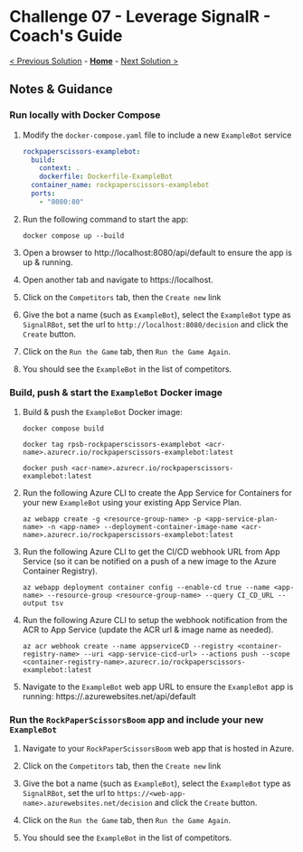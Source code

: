 # Challenge 07 - Leverage SignalR - Coach's Guide

[< Previous Solution](./Solution-06.md) - **[Home](./README.md)** - [Next Solution >](./Solution-08.md)

## Notes & Guidance

### Run locally with Docker Compose

1.  Modify the `docker-compose.yaml` file to include a new `ExampleBot` service

    ```yaml
    rockpaperscissors-examplebot:
      build:
        context: .
        dockerfile: Dockerfile-ExampleBot
      container_name: rockpaperscissors-examplebot
      ports:
        - "8080:80"
    ```

1.  Run the following command to start the app:

    ```shell
    docker compose up --build
    ```

1.  Open a browser to http://localhost:8080/api/default to ensure the app is up & running.

1.  Open another tab and navigate to https://localhost.

1.  Click on the `Competitors` tab, then the `Create new` link

1.  Give the bot a name (such as `ExampleBot`), select the `ExampleBot` type as `SignalRBot`, set the url to `http://localhost:8080/decision` and click the `Create` button.

1.  Click on the `Run the Game` tab, then `Run the Game Again`.

1.  You should see the `ExampleBot` in the list of competitors.

### Build, push & start the `ExampleBot` Docker image

1.  Build & push the `ExampleBot` Docker image:

    ```shell
    docker compose build

    docker tag rpsb-rockpaperscissors-examplebot <acr-name>.azurecr.io/rockpaperscissors-examplebot:latest

    docker push <acr-name>.azurecr.io/rockpaperscissors-examplebot:latest
    ```

1.  Run the following Azure CLI to create the App Service for Containers for your new `ExampleBot` using your existing App Service Plan.

    ```shell
    az webapp create -g <resource-group-name> -p <app-service-plan-name> -n <app-name> --deployment-container-image-name <acr-name>.azurecr.io/rockpaperscissors-examplebot:latest
    ```

1.  Run the following Azure CLI to get the CI/CD webhook URL from App Service (so it can be notified on a push of a new image to the Azure Container Registry).

    ```shell
    az webapp deployment container config --enable-cd true --name <app-name> --resource-group <resource-group-name> --query CI_CD_URL --output tsv
    ```

1.  Run the following Azure CLI to setup the webhook notification from the ACR to App Service (update the ACR url & image name as needed).

    ```shell
    az acr webhook create --name appserviceCD --registry <container-registry-name> --uri <app-service-cicd-url> --actions push --scope <container-registry-name>.azurecr.io/rockpaperscissors-examplebot:latest
    ```

1.  Navigate to the `ExampleBot` web app URL to ensure the `ExampleBot` app is running: https://<web-app-name>.azurewebsites.net/api/default

### Run the `RockPaperScissorsBoom` app and include your new `ExampleBot`

1.  Navigate to your `RockPaperScissorsBoom` web app that is hosted in Azure.

1.  Click on the `Competitors` tab, then the `Create new` link

1.  Give the bot a name (such as `ExampleBot`), select the `ExampleBot` type as `SignalRBot`, set the url to `https://<web-app-name>.azurewebsites.net/decision` and click the `Create` button.

1.  Click on the `Run the Game` tab, then `Run the Game Again`.

1.  You should see the `ExampleBot` in the list of competitors.

